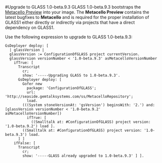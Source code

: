 #Upgrade to GLASS 1.0-beta.9.3
GLASS 1.0-beta.9.3 bootstraps the [Metacello Preview][1] into your image.
The **Metacello Preview** contains the latest bugfixes to **Metacello** and is required
for the proper installation of GLASS1 either directly or indirectly via projects that 
have a direct dependency on GLASS1.

Use the following expression to upgrade to  GLASS 1.0-beta.9.3:

```Smalltalk
GsDeployer deploy: [
  | glassVersion |
  glassVersion := ConfigurationOfGLASS project currentVersion.
  glassVersion versionNumber < '1.0-beta.9.3' asMetacelloVersionNumber
    ifTrue: [
      Transcript
        cr;
        show: '-----Upgrading GLASS to 1.0-beta.9.3'.
      GsDeployer deploy: [
        Gofer new
          package: 'ConfigurationOfGLASS';
          url: 'http://seaside.gemtalksystems.com/ss/MetacelloRepository';
          load.
        (((System stoneVersionAt: 'gsVersion') beginsWith: '2.') and: [glassVersion versionNumber < '1.0-beta.9.2' asMetacelloVersionNumber])
          ifTrue: [
            ((Smalltalk at: #ConfigurationOfGLASS) project version: '1.0-beta.9.2') load ].
        ((Smalltalk at: #ConfigurationOfGLASS) project version: '1.0-beta.9.3') load.
      ] ]
    ifFalse: [
      Transcript
        cr;
        show: '-----GLASS already upgraded to 1.0-beta.9.3' ] ].
```

[1]: https://github.com/dalehenrich/metacello-work#install-preview-version

